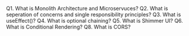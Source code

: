 Q1. What is Monolith Architecture and Microservuces?
Q2. What is seperation of concerns and single responsibility principles?
Q3. What is useEffect()?
Q4. What is optional chaining?
Q5. What is Shimmer UI?
Q6. What is Conditional Rendering?
Q8. What is CORS?